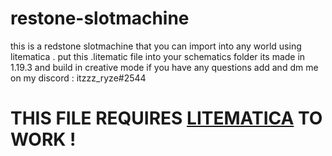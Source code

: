 # restone-slotmachine
this is a redstone slotmachine that you can import into any world using litematica . put this .litematic file into your schematics folder 
its made in 1.19.3 and build in creative mode 
if you have any questions add and dm  me on my discord : itzzz_ryze#2544 
# THIS FILE REQUIRES [LITEMATICA](https://www.curseforge.com/minecraft/mc-mods/litematica) TO WORK ! 
